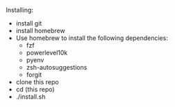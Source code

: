 Installing:

- install git
- install homebrew
- Use homebrew to install the following dependencies:
    - fzf
    - powerlevel10k
    - pyenv
    - zsh-autosuggestions
    - forgit
- clone this repo
- cd (this repo)
- ./install.sh
